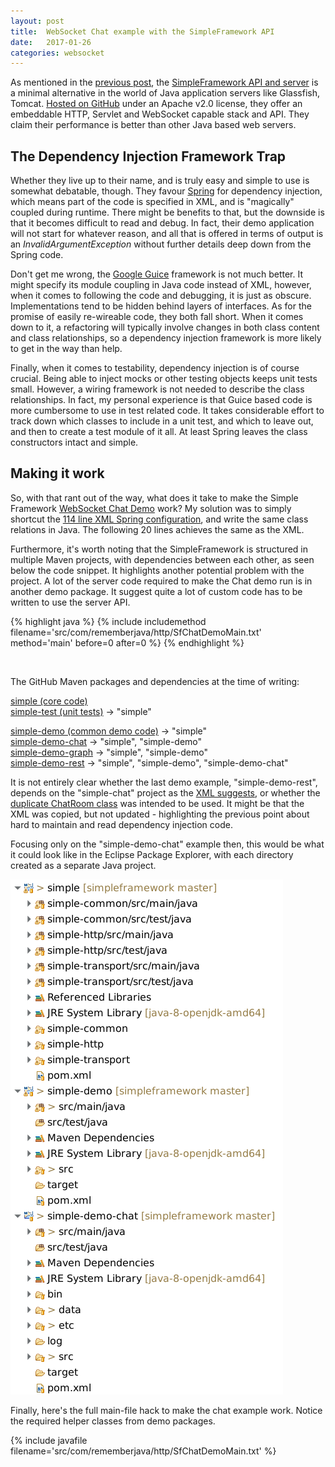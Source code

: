 ```yaml
---
layout: post
title:  WebSocket Chat example with the SimpleFramework API
date:   2017-01-26
categories: websocket
---
```


As mentioned in the [previous post][fail], the [SimpleFramework API and server][simpleframework] is a minimal alternative in the world of Java application servers like Glassfish, Tomcat. [Hosted on GitHub][sf-gh] under an Apache v2.0 license, they offer an embeddable HTTP, Servlet and WebSocket capable stack and API. They claim their performance is better than other Java based web servers.

<h2>The Dependency Injection Framework Trap</h2>

Whether they live up to their name, and is truly easy and simple to use is somewhat debatable, though. They favour [Spring][spring] for dependency injection, which means part of the code is specified in XML, and is "magically" coupled during runtime. There might be benefits to that, but the downside is that it becomes difficult to read and debug. In fact, their demo application will not start for whatever reason, and all that is offered in terms of output is an *InvalidArgumentException* without further details deep down from the Spring code.

Don't get me wrong, the [Google Guice][guice] framework is not much better. It might specify its module coupling in Java code instead of XML, however, when it comes to following the code and debugging, it is just as obscure. Implementations tend to be hidden behind layers of interfaces. As for the promise of easily re-wireable code, they both fall short. When it comes down to it, a refactoring will typically involve changes in both class content and class relationships, so a dependency injection framework is more likely to get in the way than help.

Finally, when it comes to testability, dependency injection is of course crucial. Being able to inject mocks or other testing objects keeps unit tests small. However, a wiring framework is not needed to describe the class relationships. In fact, my personal experience is that Guice based code is more cumbersome to use in test related code. It takes considerable effort to track down which classes to include in a unit test, and which to leave out, and then to create a test module of it all. At least Spring leaves the class constructors intact and simple.

<h2>Making it work</h2>

So, with that rant out of the way, what does it take to make the Simple Framework [WebSocket Chat Demo][chat-demo] work? My solution was to simply shortcut the [114 line XML Spring configuration][chat-spring], and write the same class relations in Java. The following 20 lines achieves the same as the XML.

Furthermore, it's worth noting that the SimpleFramework is structured in multiple Maven projects, with dependencies between each other, as seen below the code snippet. It highlights another potential problem with the project. A lot of the server code required to make the Chat demo run is in another demo package. It suggest quite a lot of custom code has to be written to use the server API.

{% highlight java %}
{% include includemethod filename='src/com/rememberjava/http/SfChatDemoMain.txt' method='main' before=0  after=0 %}
{% endhighlight %}

&nbsp;&nbsp;&nbsp;

The GitHub Maven packages and dependencies at the time of writing:

[simple (core code)](https://github.com/ngallagher/simpleframework/tree/master/simple)<br>
[simple-test (unit tests)](https://github.com/ngallagher/simpleframework/tree/master/simple-test) -> "simple"

[simple-demo (common demo code)](https://github.com/ngallagher/simpleframework/tree/master/simple-demo/simple-demo) -> "simple"<br>
[simple-demo-chat](https://github.com/ngallagher/simpleframework/tree/master/simple-demo/simple-demo-chat) -> "simple", "simple-demo"<br>
[simple-demo-graph](https://github.com/ngallagher/simpleframework/tree/master/simple-demo/simple-demo-graph) -> "simple", "simple-demo"<br>
[simple-demo-rest](https://github.com/ngallagher/simpleframework/tree/master/simple-demo/simple-demo-rest) -> "simple", "simple-demo", "simple-demo-chat"<br>

It is not entirely clear whether the last demo example, "simple-demo-rest", depends on the "simple-chat" project as the [XML suggests](https://github.com/ngallagher/simpleframework/search?utf8=%E2%9C%93&q=bean+ChatRoom&type=Code), or whether the [duplicate ChatRoom class](https://github.com/ngallagher/simpleframework/blob/master/simple-demo/simple-demo-rest/src/main/java/org/simpleframework/demo/rest/ChatRoom.java) was intended to be used. It might be that the XML was copied, but not updated - highlighting the previous point about hard to maintain and read dependency injection code.

Focusing only on the "simple-demo-chat" example then, this would be what it could look like in the Eclipse Package Explorer, with each directory created as a separate Java project.

![Eclipse setup](/images/simpleframework_projects_eclipse.png)

Finally, here's the full main-file hack to make the chat example work. Notice the required helper classes from demo packages.

{% include javafile filename='src/com/rememberjava/http/SfChatDemoMain.txt' %}

[fail]: /websocket/2017/01/25/failed_websocket.html
[simpleframework]: http://www.simpleframework.org/
[sf-gh]: https://github.com/ngallagher/simpleframework
[spring]: https://en.wikipedia.org/wiki/Spring_Framework
[guice]: https://en.wikipedia.org/wiki/Google_Guice
[chat-demo]: https://github.com/ngallagher/simpleframework/tree/master/simple-demo/simple-demo-chat
[chat-spring]: https://github.com/ngallagher/simpleframework/blob/master/simple-demo/simple-demo-chat/etc/spring.xml

